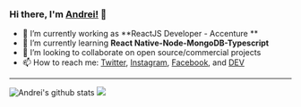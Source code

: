 ### Hi there, I'm [Andrei!](http://andreimelo.netlify.app) 👋

- 🔭  I’m currently working as **ReactJS Developer - Accenture **
- 🌱  I’m currently learning **React Native-Node-MongoDB-Typescript**
- 👯  I’m looking to collaborate on open source/commercial projects
- 📫  How to reach me:
  [Twitter](https://twitter.com/imdreimelo), [Instagram](https://instagram.com/dremelo_), [Facebook](https://www.facebook.com/andrei.agno.melo), and [DEV](https://dev.to/andreimelo)

---

  <div>
  <img  src="https://github-readme-stats.vercel.app/api?username=andreimelo&show_icons=true&theme=tokyonight" alt="Andrei's github stats"/>
  <img src="https://github-readme-stats.anuraghazra1.vercel.app/api/top-langs/?username=andreimelo&layout=compact&theme=tokyonight" />
  </div>


